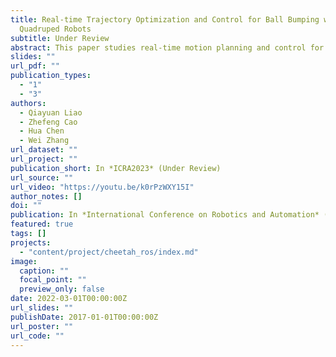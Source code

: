 ```yaml
---
title: Real-time Trajectory Optimization and Control for Ball Bumping with
  Quadruped Robots
subtitle: Under Review
abstract: This paper studies real-time motion planning and control for ball bumping motion with quadruped robots. To enable the quadruped to bump the flying ball with different initializations, we develop a nonlinear trajectory optimization based planning scheme that jointly identifies the take-off time and state to achieve accurate ball hitting during flight phase. Such a planning scheme employs a two-dimensional single rigid body model that achieves a satisfactory balance between accuracy and efficiency for the highly time-sensitive task. To precisely execute the planned motion, tracking controller needs to incorporate the strict time-state constraint imposed on the take-off and ball hitting events. To this end, we develop an improved model predictive controller that respects the critical time-state constraints. The proposed planning and control framework is validated with a real Aliengo robot. Experiments show that the problem planning approach can be computed in approximately $60$ ms on average, enabling successful accomplishment of the ball bumping motion with various initializations in real time.
slides: ""
url_pdf: ""
publication_types:
  - "1"
  - "3"
authors:
  - Qiayuan Liao
  - Zhefeng Cao
  - Hua Chen
  - Wei Zhang
url_dataset: ""
url_project: ""
publication_short: In *ICRA2023* (Under Review)
url_source: ""
url_video: "https://youtu.be/k0rPzWXY15I"
author_notes: []
doi: ""
publication: In *International Conference on Robotics and Automation* (Under Review)
featured: true
tags: []
projects:
  - "content/project/cheetah_ros/index.md"
image:
  caption: ""
  focal_point: ""
  preview_only: false
date: 2022-03-01T00:00:00Z
url_slides: ""
publishDate: 2017-01-01T00:00:00Z
url_poster: ""
url_code: ""
---
```

